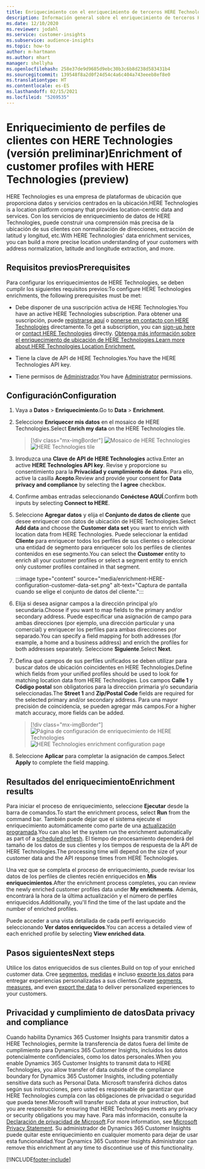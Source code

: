 ```yaml
---
title: Enriquecimiento con el enriquecimiento de terceros HERE Technologies
description: Información general sobre el enriquecimiento de terceros HERE Technologies.
ms.date: 12/10/2020
ms.reviewer: jodahl
ms.service: customer-insights
ms.subservice: audience-insights
ms.topic: how-to
author: m-hartmann
ms.author: mhart
manager: shellyha
ms.openlocfilehash: 258e37de9d9685d9ebc30b3c6b8d238d583431b4
ms.sourcegitcommit: 139548f8a2d0f24d54c4a6c404a743eeeb8ef8e0
ms.translationtype: HT
ms.contentlocale: es-ES
ms.lasthandoff: 02/15/2021
ms.locfileid: "5269535"
---
```

# <a name="enrichment-of-customer-profiles-with-here-technologies-preview"></a><span data-ttu-id="b7090-103">Enriquecimiento de perfiles de clientes con HERE Technologies (versión preliminar)</span><span class="sxs-lookup"><span data-stu-id="b7090-103">Enrichment of customer profiles with HERE Technologies (preview)</span></span>

<span data-ttu-id="b7090-104">HERE Technologies es una empresa de plataformas de ubicación que proporciona datos y servicios centrados en la ubicación.</span><span class="sxs-lookup"><span data-stu-id="b7090-104">HERE Technologies is a location platform company that provides location-centric data and services.</span></span> <span data-ttu-id="b7090-105">Con los servicios de enriquecimiento de datos de HERE Technologies, puede construir una comprensión más precisa de la ubicación de sus clientes con normalización de direcciones, extracción de latitud y longitud, etc.</span><span class="sxs-lookup"><span data-stu-id="b7090-105">With HERE Technologies' data enrichment services, you can build a more precise location understanding of your customers with address normalization, latitude and longitude extraction, and more.</span></span>

## <a name="prerequisites"></a><span data-ttu-id="b7090-106">Requisitos previos</span><span class="sxs-lookup"><span data-stu-id="b7090-106">Prerequisites</span></span>

<span data-ttu-id="b7090-107">Para configurar los enriquecimientos de HERE Technologies, se deben cumplir los siguientes requisitos previos:</span><span class="sxs-lookup"><span data-stu-id="b7090-107">To configure HERE Technologies enrichments, the following prerequisites must be met:</span></span>

- <span data-ttu-id="b7090-108">Debe disponer de una suscripción activa de HERE Technologies.</span><span class="sxs-lookup"><span data-stu-id="b7090-108">You have an active HERE Technologies subscription.</span></span> <span data-ttu-id="b7090-109">Para obtener una suscripción, puede [registrarse aquí](https://developer.here.com/sign-up?utm_medium=referral&utm_source=Microsoft-Dynamics-CI&create=Freemium-Basic) o [ponerse en contacto con HERE Technologies](https://developer.here.com/help?utm_medium=referral&utm_source=Microsoft-Dynamics-CI#how-can-we-help-you) directamente.</span><span class="sxs-lookup"><span data-stu-id="b7090-109">To get a subscription, you can [sign-up here](https://developer.here.com/sign-up?utm_medium=referral&utm_source=Microsoft-Dynamics-CI&create=Freemium-Basic) or [contact HERE Technologies](https://developer.here.com/help?utm_medium=referral&utm_source=Microsoft-Dynamics-CI#how-can-we-help-you) directly.</span></span> [<span data-ttu-id="b7090-110">Obtenga más información sobre el enriquecimiento de ubicación de HERE Technologies.</span><span class="sxs-lookup"><span data-stu-id="b7090-110">Learn more about HERE Technologies Location Enrichment.</span></span>](https://developer.here.com/location-enrichment?cid=Dev-MicrosoftDynamics-DB-0-Dev-&utm_source=MicrosoftDynamics&utm_medium=referral&utm_campaign=Online_Dev_ReferralMicrosoft)

- <span data-ttu-id="b7090-111">Tiene la clave de API de HERE Technologies.</span><span class="sxs-lookup"><span data-stu-id="b7090-111">You have the HERE Technologies API key.</span></span>

- <span data-ttu-id="b7090-112">Tiene permisos de [Administrador](permissions.md#administrator).</span><span class="sxs-lookup"><span data-stu-id="b7090-112">You have [Administrator](permissions.md#administrator) permissions.</span></span>

## <a name="configuration"></a><span data-ttu-id="b7090-113">Configuración</span><span class="sxs-lookup"><span data-stu-id="b7090-113">Configuration</span></span>

1. <span data-ttu-id="b7090-114">Vaya a **Datos** > **Enriquecimiento**.</span><span class="sxs-lookup"><span data-stu-id="b7090-114">Go to **Data** > **Enrichment**.</span></span>

1. <span data-ttu-id="b7090-115">Seleccione **Enriquecer mis datos** en el mosaico de HERE Technologies.</span><span class="sxs-lookup"><span data-stu-id="b7090-115">Select **Enrich my data** on the HERE Technologies tile.</span></span>

   > [!div class="mx-imgBorder"]
   > <span data-ttu-id="b7090-116">![Mosaico de HERE Technologies](media/HERE-tile.png "Mosaico de HERE Technologies")</span><span class="sxs-lookup"><span data-stu-id="b7090-116">![HERE Technologies tile](media/HERE-tile.png "HERE Technologies tile")</span></span>

1. <span data-ttu-id="b7090-117">Inroduzca una **Clave de API de HERE Technologies** activa.</span><span class="sxs-lookup"><span data-stu-id="b7090-117">Enter an active **HERE Technologies API key**.</span></span> <span data-ttu-id="b7090-118">Revise y proporcione su consentimiento para la **Privacidad y cumplimiento de datos**. Para ello, active la casilla **Acepto**.</span><span class="sxs-lookup"><span data-stu-id="b7090-118">Review and provide your consent for **Data privacy and compliance** by selecting the **I agree** checkbox.</span></span> 

1. <span data-ttu-id="b7090-119">Confirme ambas entradas seleccionando **Conéctese AQUÍ**.</span><span class="sxs-lookup"><span data-stu-id="b7090-119">Confirm both inputs by selecting **Connect to HERE**.</span></span>

1.  <span data-ttu-id="b7090-120">Seleccione **Agregar datos** y elija el **Conjunto de datos de cliente** que desee enriquecer con datos de ubicación de HERE Technologies.</span><span class="sxs-lookup"><span data-stu-id="b7090-120">Select **Add data** and choose the **Customer data set** you want to enrich with location data from HERE Technologies.</span></span> <span data-ttu-id="b7090-121">Puede seleccionar la entidad **Cliente** para enriquecer todos los perfiles de sus clientes o seleccionar una entidad de segmento para enriquecer solo los perfiles de clientes contenidos en ese segmento.</span><span class="sxs-lookup"><span data-stu-id="b7090-121">You can select the **Customer** entity to enrich all your customer profiles or select a segment entity to enrich only customer profiles contained in that segment.</span></span>

    :::image type="content" source="media/enrichment-HERE-configuration-customer-data-set.png" alt-text="Captura de pantalla cuando se elige el conjunto de datos del cliente.":::

1. <span data-ttu-id="b7090-123">Elija si desea asignar campos a la dirección principal y/o secundaria.</span><span class="sxs-lookup"><span data-stu-id="b7090-123">Choose if you want to map fields to the primary and/or secondary address.</span></span> <span data-ttu-id="b7090-124">Puede especificar una asignación de campo para ambas direcciones (por ejemplo, una dirección particular y una comercial) y enriquecer los perfiles para ambas direcciones por separado.</span><span class="sxs-lookup"><span data-stu-id="b7090-124">You can specify a field mapping for both addresses (for example, a home and a business address) and enrich the profiles for both addresses separately.</span></span> <span data-ttu-id="b7090-125">Seleccione **Siguiente**.</span><span class="sxs-lookup"><span data-stu-id="b7090-125">Select **Next**.</span></span>

1. <span data-ttu-id="b7090-126">Defina qué campos de sus perfiles unificados se deben utilizar para buscar datos de ubicación coincidentes en HERE Technologies.</span><span class="sxs-lookup"><span data-stu-id="b7090-126">Define which fields from your unified profiles should be used to look for matching location data from HERE Technologies.</span></span> <span data-ttu-id="b7090-127">Los campos **Calle 1** y **Código postal** son obligatorios para la dirección primaria y/o secundaria seleccionadas.</span><span class="sxs-lookup"><span data-stu-id="b7090-127">The **Street 1** and **Zip/Postal Code** fields are required for the selected primary and/or secondary address.</span></span> <span data-ttu-id="b7090-128">Para una mayor precisión de coincidencia, se pueden agregar más campos.</span><span class="sxs-lookup"><span data-stu-id="b7090-128">For a higher match accuracy, more fields can be added.</span></span>

   > [!div class="mx-imgBorder"]
   > <span data-ttu-id="b7090-129">![Página de configuración de enriquecimiento de HERE Technologies](media/enrichment-HERE-configuration.png "Página de configuración de enriquecimiento de HERE Technologies")</span><span class="sxs-lookup"><span data-stu-id="b7090-129">![HERE Technologies enrichment configuration page](media/enrichment-HERE-configuration.png "HERE Technologies enrichment configuration page")</span></span>

1. <span data-ttu-id="b7090-130">Seleccione **Aplicar** para completar la asignación de campos.</span><span class="sxs-lookup"><span data-stu-id="b7090-130">Select **Apply** to complete the field mapping.</span></span>

## <a name="enrichment-results"></a><span data-ttu-id="b7090-131">Resultados del enriquecimiento</span><span class="sxs-lookup"><span data-stu-id="b7090-131">Enrichment results</span></span>

<span data-ttu-id="b7090-132">Para iniciar el proceso de enriquecimiento, seleccione **Ejecutar** desde la barra de comandos.</span><span class="sxs-lookup"><span data-stu-id="b7090-132">To start the enrichment process, select **Run** from the command bar.</span></span> <span data-ttu-id="b7090-133">También puede dejar que el sistema ejecute el enriquecimiento automáticamente como parte de una [actualización programada](system.md#schedule-tab).</span><span class="sxs-lookup"><span data-stu-id="b7090-133">You can also let the system run the enrichment automatically as part of a [scheduled refresh](system.md#schedule-tab).</span></span> <span data-ttu-id="b7090-134">El tiempo de procesamiento dependerá del tamaño de los datos de sus clientes y los tiempos de respuesta de la API de HERE Technologies.</span><span class="sxs-lookup"><span data-stu-id="b7090-134">The processing time will depend on the size of your customer data and the API response times from HERE Technologies.</span></span>

<span data-ttu-id="b7090-135">Una vez que se completa el proceso de enriquecimiento, puede revisar los datos de los perfiles de clientes recién enriquecidos en **Mis enriquecimientos**.</span><span class="sxs-lookup"><span data-stu-id="b7090-135">After the enrichment process completes, you can review the newly enriched customer profiles data under **My enrichments**.</span></span> <span data-ttu-id="b7090-136">Además, encontrará la hora de la última actualización y el número de perfiles enriquecidos.</span><span class="sxs-lookup"><span data-stu-id="b7090-136">Additionally, you'll find the time of the last update and the number of enriched profiles.</span></span>

<span data-ttu-id="b7090-137">Puede acceder a una vista detallada de cada perfil enriquecido seleccionando **Ver datos enriquecidos**.</span><span class="sxs-lookup"><span data-stu-id="b7090-137">You can access a detailed view of each enriched profile by selecting **View enriched data**.</span></span>

## <a name="next-steps"></a><span data-ttu-id="b7090-138">Pasos siguientes</span><span class="sxs-lookup"><span data-stu-id="b7090-138">Next steps</span></span>

<span data-ttu-id="b7090-139">Utilice los datos enriquecidos de sus clientes.</span><span class="sxs-lookup"><span data-stu-id="b7090-139">Build on top of your enriched customer data.</span></span> <span data-ttu-id="b7090-140">Cree [segmentos](segments.md), [medidas](measures.md) e incluso [exporte los datos](export-destinations.md) para entregar experiencias personalizadas a sus clientes.</span><span class="sxs-lookup"><span data-stu-id="b7090-140">Create [segments](segments.md), [measures](measures.md), and even [export the data](export-destinations.md) to deliver personalized experiences to your customers.</span></span>

## <a name="data-privacy-and-compliance"></a><span data-ttu-id="b7090-141">Privacidad y cumplimiento de datos</span><span class="sxs-lookup"><span data-stu-id="b7090-141">Data privacy and compliance</span></span>

<span data-ttu-id="b7090-142">Cuando habilita Dynamics 365 Customer Insights para transmitir datos a HERE Technologies, permite la transferencia de datos fuera del límite de cumplimiento para Dynamics 365 Customer Insights, incluidos los datos potencialmente confidenciales, como los datos personales.</span><span class="sxs-lookup"><span data-stu-id="b7090-142">When you enable Dynamics 365 Customer Insights to transmit data to HERE Technologies, you allow transfer of data outside of the compliance boundary for Dynamics 365 Customer Insights, including potentially sensitive data such as Personal Data.</span></span> <span data-ttu-id="b7090-143">Microsoft transferirá dichos datos según sus instrucciones, pero usted es responsable de garantizar que HERE Technologies cumpla con las obligaciones de privacidad o seguridad que pueda tener.</span><span class="sxs-lookup"><span data-stu-id="b7090-143">Microsoft will transfer such data at your instruction, but you are responsible for ensuring that HERE Technologies meets any privacy or security obligations you may have.</span></span> <span data-ttu-id="b7090-144">Para más información, consulte la [Declaración de privacidad de Microsoft](https://go.microsoft.com/fwlink/?linkid=396732).</span><span class="sxs-lookup"><span data-stu-id="b7090-144">For more information, see [Microsoft Privacy Statement](https://go.microsoft.com/fwlink/?linkid=396732).</span></span>
<span data-ttu-id="b7090-145">Su administrador de Dynamics 365 Customer Insights puede quitar este enriquecimiento en cualquier momento para dejar de usar esta funcionalidad.</span><span class="sxs-lookup"><span data-stu-id="b7090-145">Your Dynamics 365 Customer Insights Administrator can remove this enrichment at any time to discontinue use of this functionality.</span></span>


[!INCLUDE[footer-include](../includes/footer-banner.md)]